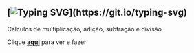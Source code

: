 [![Typing SVG](https://readme-typing-svg.demolab.com?font=Silkscreen&size=22&pause=970&color=F7DC00&background=FFB10427&vCenter=true&width=475&lines=Opera%C3%A7%C3%B5es+b%C3%A1sicas+da+aritm%C3%A9tica_;%2B+-+x+%C3%B7_)](https://git.io/typing-svg)
---
Calculos de multiplicação, adição, subtração e divisão

Clique **[aqui](https://edozz42.github.io/Aritmetica/)** para ver e fazer
